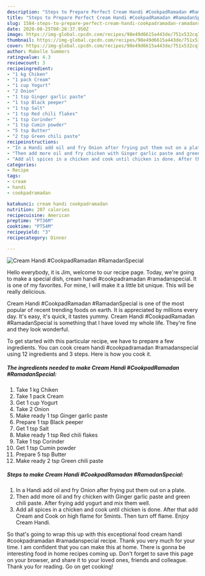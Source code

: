```yaml
---
description: "Steps to Prepare Perfect Cream Handi #CookpadRamadan #RamadanSpecial"
title: "Steps to Prepare Perfect Cream Handi #CookpadRamadan #RamadanSpecial"
slug: 1584-steps-to-prepare-perfect-cream-handi-cookpadramadan-ramadanspecial
date: 2020-08-25T08:28:37.950Z
image: https://img-global.cpcdn.com/recipes/98e49d6615a443de/751x532cq70/cream-handi-cookpadramadan-ramadanspecial-recipe-main-photo.jpg
thumbnail: https://img-global.cpcdn.com/recipes/98e49d6615a443de/751x532cq70/cream-handi-cookpadramadan-ramadanspecial-recipe-main-photo.jpg
cover: https://img-global.cpcdn.com/recipes/98e49d6615a443de/751x532cq70/cream-handi-cookpadramadan-ramadanspecial-recipe-main-photo.jpg
author: Mabelle Summers
ratingvalue: 4.3
reviewcount: 3
recipeingredient:
- "1 kg Chiken"
- "1 pack Cream"
- "1 cup Yogurt"
- "2 Onion"
- "1 tsp Ginger garlic paste"
- "1 tsp Black peeper"
- "1 tsp Salt"
- "1 tsp Red chili flakes"
- "1 tsp Corinder"
- "1 tsp Cumin powder"
- "5 tsp Butter"
- "2 tsp Green chili paste"
recipeinstructions:
- "In a Handi add oil and fry Onion after frying put them out on a plate."
- "Then add more oil and fry chicken with Ginger garlic paste and green chili paste. After frying add yogurt and mix them well."
- "Add all spices in a chicken and cook until chicken is done. After that add Cream and Cook on high flame for 5mints. Then turn off flame. Enjoy Cream Handi."
categories:
- Recipe
tags:
- cream
- handi
- cookpadramadan

katakunci: cream handi cookpadramadan 
nutrition: 207 calories
recipecuisine: American
preptime: "PT36M"
cooktime: "PT54M"
recipeyield: "3"
recipecategory: Dinner

---
```



![Cream Handi #CookpadRamadan #RamadanSpecial](https://img-global.cpcdn.com/recipes/98e49d6615a443de/751x532cq70/cream-handi-cookpadramadan-ramadanspecial-recipe-main-photo.jpg)

Hello everybody, it is Jim, welcome to our recipe page. Today, we're going to make a special dish, cream handi #cookpadramadan #ramadanspecial. It is one of my favorites. For mine, I will make it a little bit unique. This will be really delicious.

Cream Handi #CookpadRamadan #RamadanSpecial is one of the most popular of recent trending foods on earth. It is appreciated by millions every day. It's easy, it's quick, it tastes yummy. Cream Handi #CookpadRamadan #RamadanSpecial is something that I have loved my whole life. They're fine and they look wonderful.




To get started with this particular recipe, we have to prepare a few ingredients. You can cook cream handi #cookpadramadan #ramadanspecial using 12 ingredients and 3 steps. Here is how you cook it.

<!--inarticleads1-->

##### The ingredients needed to make Cream Handi #CookpadRamadan #RamadanSpecial:

1. Take 1 kg Chiken
1. Take 1 pack Cream
1. Get 1 cup Yogurt
1. Take 2 Onion
1. Make ready 1 tsp Ginger garlic paste
1. Prepare 1 tsp Black peeper
1. Get 1 tsp Salt
1. Make ready 1 tsp Red chili flakes
1. Take 1 tsp Corinder
1. Get 1 tsp Cumin powder
1. Prepare 5 tsp Butter
1. Make ready 2 tsp Green chili paste




<!--inarticleads2-->

##### Steps to make Cream Handi #CookpadRamadan #RamadanSpecial:

1. In a Handi add oil and fry Onion after frying put them out on a plate.
1. Then add more oil and fry chicken with Ginger garlic paste and green chili paste. After frying add yogurt and mix them well.
1. Add all spices in a chicken and cook until chicken is done. After that add Cream and Cook on high flame for 5mints. Then turn off flame. Enjoy Cream Handi.




So that's going to wrap this up with this exceptional food cream handi #cookpadramadan #ramadanspecial recipe. Thank you very much for your time. I am confident that you can make this at home. There is gonna be interesting food in home recipes coming up. Don't forget to save this page on your browser, and share it to your loved ones, friends and colleague. Thank you for reading. Go on get cooking!
